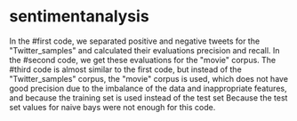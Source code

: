 # sentimentanalysis
In the #first code, we separated positive and negative tweets for the "Twitter_samples" and calculated their evaluations precision and recall.
In the #second code, we get these evaluations for the "movie" corpus.
The #third code is almost similar to the first code, but instead of the "Twitter_samples" corpus, the "movie" corpus is used, which does not have good precision due to the imbalance of the data and inappropriate features, and because the training set is used instead of the test set Because the test set values ​​for naive bays were not enough for this code.